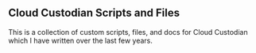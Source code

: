 ## Cloud Custodian Scripts and Files

This is a collection of custom scripts, files, and docs for Cloud Custodian which I have written over the last few years.
